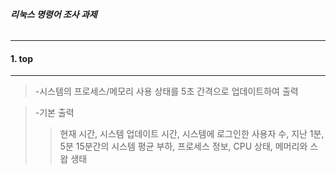 ###### **리눅스 명령어 조사 과제**
------
#### 1. top
------
>-시스템의 프로세스/메모리 사용 상태를 5초 간격으로 업데이트하여 출력

>-기본 출력
>>현재 시간, 시스템 업데이트 시간, 시스템에 로그인한 사용자 수, 지난 1분, 5분 15분간의 시스템 평균 부하, 프로세스 정보, CPU 상태, 메머리와 스왑 생태

